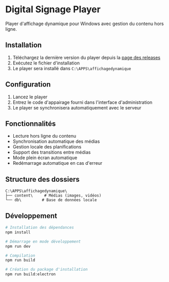 # Digital Signage Player

Player d'affichage dynamique pour Windows avec gestion du contenu hors ligne.

## Installation

1. Téléchargez la dernière version du player depuis la [page des releases](https://github.com/CFSJ-DAN/affichagedynamique/releases)
2. Exécutez le fichier d'installation
3. Le player sera installé dans `C:\APPS\affichagedynamique`

## Configuration

1. Lancez le player
2. Entrez le code d'appairage fourni dans l'interface d'administration
3. Le player se synchronisera automatiquement avec le serveur

## Fonctionnalités

- Lecture hors ligne du contenu
- Synchronisation automatique des médias
- Gestion locale des planifications
- Support des transitions entre médias
- Mode plein écran automatique
- Redémarrage automatique en cas d'erreur

## Structure des dossiers

```
C:\APPS\affichagedynamique\
├── content\     # Médias (images, vidéos)
└── db\         # Base de données locale
```

## Développement

```bash
# Installation des dépendances
npm install

# Démarrage en mode développement
npm run dev

# Compilation
npm run build

# Création du package d'installation
npm run build:electron
```